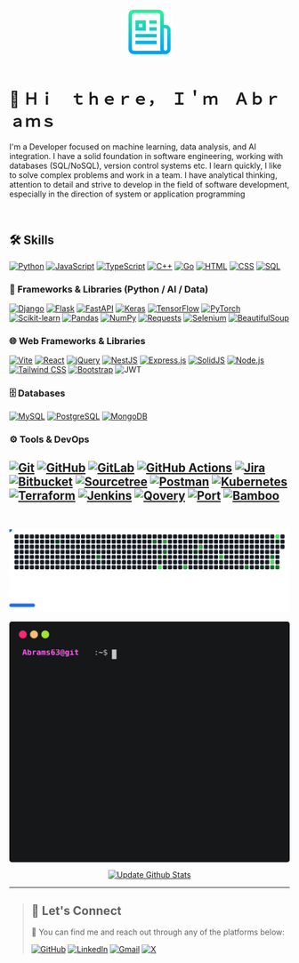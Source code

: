 <br />
<div align="center">
  <a href="https://github.com/Abrams63/Abrams63.git">
    <img src="images/logo.png" alt="Logo" width="80" height="80">
  </a>
</div>
<br />

# 👋 Ｈｉ　ｔｈｅｒｅ，　Ｉ＇ｍ　Ａｂｒａｍｓ

I'm a Developer focused on machine learning, data analysis, and AI integration. I have a solid foundation in software engineering, working with databases (SQL/NoSQL), version control systems etc. I learn quickly, I like to solve complex problems and work in a team. I have analytical thinking, attention to detail and strive to develop in the field of software development, especially in the direction of system or application programming

<br>

## 🛠️ Skills
  [![Python](https://img.shields.io/badge/Python-3670A0?style=for-the-badge&logo=python&logoColor=white)](https://www.python.org/)
  [![JavaScript](https://img.shields.io/badge/JavaScript-F7DF1E?style=for-the-badge&logo=javascript&logoColor=black)](https://developer.mozilla.org/en-US/docs/Web/JavaScript)
  [![TypeScript](https://img.shields.io/badge/TypeScript-3178C6?style=for-the-badge&logo=typescript&logoColor=white)](https://www.typescriptlang.org/)
  [![C++](https://img.shields.io/badge/C++-00599C?style=for-the-badge&logo=cplusplus&logoColor=white)](https://isocpp.org/)
  [![Go](https://img.shields.io/badge/Go-00ADD8?style=for-the-badge&logo=go&logoColor=white)](https://go.dev/)
  [![HTML](https://img.shields.io/badge/HTML-E34F26?style=for-the-badge&logo=html5&logoColor=white)](https://developer.mozilla.org/en-US/docs/Web/HTML)
  [![CSS](https://img.shields.io/badge/CSS-1572B6?style=for-the-badge&logo=css3&logoColor=white)](https://developer.mozilla.org/en-US/docs/Web/CSS)
  [![SQL](https://img.shields.io/badge/SQL-4479A1?style=for-the-badge&logo=postgresql&logoColor=white)](https://en.wikipedia.org/wiki/SQL)

### 🧠 Frameworks & Libraries (Python / AI / Data)
  [![Django](https://img.shields.io/badge/Django-092E20?style=for-the-badge&logo=django&logoColor=white)](https://www.djangoproject.com/)
  [![Flask](https://img.shields.io/badge/Flask-000000?style=for-the-badge&logo=flask&logoColor=white)](https://flask.palletsprojects.com/)
  [![FastAPI](https://img.shields.io/badge/FastAPI-005571?style=for-the-badge&logo=fastapi)](https://fastapi.tiangolo.com/)
  [![Keras](https://img.shields.io/badge/Keras-D00000?style=for-the-badge&logo=keras&logoColor=white)](https://keras.io/)
  [![TensorFlow](https://img.shields.io/badge/TensorFlow-FF6F00?style=for-the-badge&logo=tensorflow&logoColor=white)](https://www.tensorflow.org/)
  [![PyTorch](https://img.shields.io/badge/PyTorch-EE4C2C?style=for-the-badge&logo=pytorch&logoColor=white)](https://pytorch.org/)
  [![Scikit-learn](https://img.shields.io/badge/Scikit--learn-F7931E?style=for-the-badge&logo=scikitlearn&logoColor=white)](https://scikit-learn.org/)
  [![Pandas](https://img.shields.io/badge/Pandas-150458?style=for-the-badge&logo=pandas&logoColor=white)](https://pandas.pydata.org/)
  [![NumPy](https://img.shields.io/badge/NumPy-013243?style=for-the-badge&logo=numpy&logoColor=white)](https://numpy.org/)
  [![Requests](https://img.shields.io/badge/Requests-20232A?style=for-the-badge&logo=python&logoColor=white)](https://docs.python-requests.org/)
  [![Selenium](https://img.shields.io/badge/Selenium-43B02A?style=for-the-badge&logo=selenium&logoColor=white)](https://www.selenium.dev/)
  [![BeautifulSoup](https://img.shields.io/badge/BeautifulSoup-4B0082?style=for-the-badge&logo=python&logoColor=white)](https://www.crummy.com/software/BeautifulSoup/)

### 🌐 Web Frameworks & Libraries
  [![Vite](https://img.shields.io/badge/Vite-646CFF?style=for-the-badge&logo=vite&logoColor=white)](https://vitejs.dev/)
  [![React](https://img.shields.io/badge/React-20232A?style=for-the-badge&logo=react&logoColor=61DAFB)](https://reactjs.org/)
  [![jQuery](https://img.shields.io/badge/jQuery-0769AD?style=for-the-badge&logo=jquery&logoColor=white)](https://jquery.com/)
  [![NestJS](https://img.shields.io/badge/NestJS-E0234E?style=for-the-badge&logo=nestjs&logoColor=white)](https://nestjs.com/)
  [![Express.js](https://img.shields.io/badge/Express.js-000000?style=for-the-badge&logo=express&logoColor=white)](https://expressjs.com/)
  [![SolidJS](https://img.shields.io/badge/SolidJS-2C4F7C?style=for-the-badge&logo=solid&logoColor=white)](https://www.solidjs.com/)
  [![Node.js](https://img.shields.io/badge/Node.js-339933?style=for-the-badge&logo=nodedotjs&logoColor=white)](https://nodejs.org/)
  [![Tailwind CSS](https://img.shields.io/badge/TailwindCSS-06B6D4?style=for-the-badge&logo=tailwindcss&logoColor=white)](https://tailwindcss.com/)
  [![Bootstrap](https://img.shields.io/badge/Bootstrap-563D7C?style=for-the-badge&logo=bootstrap&logoColor=white)](https://getbootstrap.com/)
  ![JWT](https://img.shields.io/badge/JWT-black?style=for-the-badge&logo=JSON%20web%20tokens)
### 🗄️ Databases
  [![MySQL](https://img.shields.io/badge/MySQL-4479A1?style=for-the-badge&logo=mysql&logoColor=white)](https://www.mysql.com/)
  [![PostgreSQL](https://img.shields.io/badge/PostgreSQL-4169E1?style=for-the-badge&logo=postgresql&logoColor=white)](https://www.postgresql.org/)
  [![MongoDB](https://img.shields.io/badge/MongoDB-47A248?style=for-the-badge&logo=mongodb&logoColor=white)](https://www.mongodb.com/)

### ⚙️ Tools & DevOps
  [![Git](https://img.shields.io/badge/Git-F05032?style=for-the-badge&logo=git&logoColor=white)](https://git-scm.com/)
  [![GitHub](https://img.shields.io/badge/GitHub-181717?style=for-the-badge&logo=github&logoColor=white)](https://github.com/)
  [![GitLab](https://img.shields.io/badge/GitLab-FC6D26?style=for-the-badge&logo=gitlab&logoColor=white)](https://gitlab.com/)
  [![GitHub Actions](https://img.shields.io/badge/GitHub%20Actions-2088FF?style=for-the-badge&logo=githubactions&logoColor=white)](https://docs.github.com/actions)
  [![Jira](https://img.shields.io/badge/Jira-0052CC?style=for-the-badge&logo=jira&logoColor=white)](https://www.atlassian.com/software/jira)
  [![Bitbucket](https://img.shields.io/badge/Bitbucket-0052CC?style=for-the-badge&logo=bitbucket&logoColor=white)](https://bitbucket.org/)
  [![Sourcetree](https://img.shields.io/badge/Sourcetree-0052CC?style=for-the-badge&logo=sourcetree&logoColor=white)](https://www.sourcetreeapp.com/)
  [![Postman](https://img.shields.io/badge/Postman-FF6C37?style=for-the-badge&logo=postman&logoColor=white)](https://www.postman.com/)
  [![Kubernetes](https://img.shields.io/badge/Kubernetes-326CE5?style=for-the-badge&logo=kubernetes&logoColor=white)](https://kubernetes.io/)
  [![Terraform](https://img.shields.io/badge/Terraform-7B42BC?style=for-the-badge&logo=terraform&logoColor=white)](https://www.terraform.io/)
  [![Jenkins](https://img.shields.io/badge/Jenkins-D24939?style=for-the-badge&logo=jenkins&logoColor=white)](https://www.jenkins.io/)
  [![Qovery](https://img.shields.io/badge/Qovery-4526E4?style=for-the-badge&logo=qovery&logoColor=white)](https://www.qovery.com/)
  [![Port](https://img.shields.io/badge/Port-000000?style=for-the-badge)](https://www.getport.io/)
  [![Bamboo](https://img.shields.io/badge/Bamboo-0052CC?style=for-the-badge&logo=bamboo&logoColor=white)](https://www.atlassian.com/software/bamboo)
---
<br>

<div align="center">

![Breakout-style SVG](images/breakout-dark.svg)

<p align='center'>
  <img align="center" src="./github_stats.svg">
</p>

<p align="center" >
  <a href="https://github.com/yogeshwaran01/github-stats-terminal-style/actions/workflows/main.yml">
    <img src="https://github.com/yogeshwaran01/github-stats-terminal-style/actions/workflows/main.yml/badge.svg" alt="Update Github Stats" title="Terminal Style GitHub Stats">
  </a>
</p>

</div>

---

>  ## 🔗 Let's Connect
> 💬 You can find me and reach out through any of the platforms below:
> 
> [![GitHub](https://img.shields.io/badge/GitHub-181717?style=for-the-badge&logo=github&logoColor=white)](https://github.com/Abrams63)   [![LinkedIn](https://img.shields.io/badge/LinkedIn-0A66C2?style=for-the-badge&logo=linkedin&logoColor=white)](https://www.linkedin.com/in/abrams63/)   [![Gmail](https://img.shields.io/badge/Gmail-D14836?style=for-the-badge&logo=gmail&logoColor=white)](mailto:leaderia5566@gmail.com)   [![X](https://img.shields.io/badge/X-%23000000.svg?style=for-the-badge&logo=X&logoColor=white)](https://x.com/Artem63003?t=z2eEpjD6Kg9cHgbc6BqwUQ&s=09)




